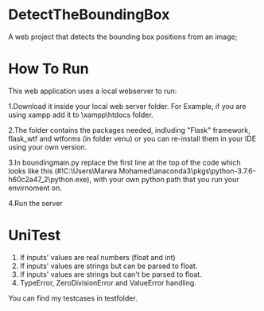 # DetectTheBoundingBox
A web project that detects the bounding box positions from an image;

# How To Run
This web application uses a local webserver to run:

1.Download it inside your local web server folder. For Example, if you are using xampp add it to \xampp\htdocs folder.

2.The folder contains the packages needed, indluding "Flask" framework, flask_wtf and wtforms (in folder venu) or you can re-install them in your IDE using your own version.

3.In boundingmain.py replace the first line at the top of the code which looks like this (#!C:\Users\Marwa Mohamed\anaconda3\pkgs\python-3.7.6-h60c2a47_2\python.exe), with your own python path that you run your envirnoment on.

4.Run the server

# UniTest

1. If inputs' values are real numbers (float and int)
2. If inputs' values are strings but can be parsed to float.
3. If inputs' values are strings but can't be parsed to float.
4. TypeError, ZeroDivisionError and ValueError handling.

You can find my testcases in testfolder.
